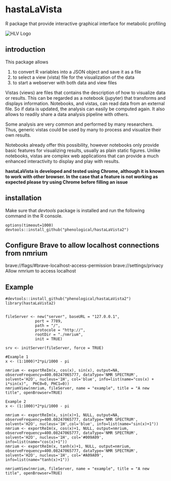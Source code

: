 # hastaLaVista
R package that provide interactive graphical interface for metabolic profiling

![HLV Logo](/inst/visu/bin/logo/hlvLogo.png)

## introduction

This package allows 
1. to convert R variables into a JSON object and save it as a file 
1. to select a view (vista) file for the visualization of the data
1. to start a webserver with both data and view files

Vistas (views) are files that contains the description of how to visualize data or results. This can be regarded as a notebook (jupyter) that transforms and displays information. Notebooks, and vistas, can read data from an external file. So if data is updated, the analysis can easily be computed again. It also allows to readily share a data analysis pipeline with others. 

Some analysis are very common and performed by many researchers. Thus, generic vistas could be used by many to process and visualize their own results.

Notebooks already offer this possibility, however notebooks only provide basic features for visualizing results, usually as plain static figures. Unlike notebooks, vistas are complex web applications that can provide a much enhanced interactivity to display and play with results.

**hastaLaVista is developed and tested using Chrome, although it is known to work with other browser. In the case that a feature is not working as expected please try using Chrome before filling an issue**

## installation

Make sure that *devtools* package is installed and run the following command in the R console. 

    options(timeout=1000)
    devtools::install_github("phenological/hastaLaVista2")
    
## Configure Brave to allow localhost connections from nmrium

brave://flags/#brave-localhost-access-permission
brave://settings/privacy
Allow nmrium to access localhost


## Example

```{R}
#devtools::install_github("phenological/hastaLaVista2")
library(hastaLaVista2)


fileServer <- new("server", baseURL = "127.0.0.1",
             port = 7789,
             path = "/",
             protocole = "http://",
             rootDir = "./nmrium",
             init = TRUE)

srv <- initServer(fileServer, force = TRUE)

#Example 1
x <- (1:1000)*2*pi/1000 - pi

nmrium <- exportReIm(x, cos(x), sin(x), output=NA, observeFrequency=400.08247065777, dataType='NMR SPECTRUM', solvent='H2O', nucleus='1H', col='blue', info=list(name="cos(x) + i*sin(x)",  PHC0=0, PHC1=0))
nmriumView(nmrium, fileServer, name = "example", title = "A new title", openBrowser=TRUE)

Example 2
x <- (1:1000)*2*pi/1000 - pi

nmrium <- exportReIm(x, sin(x)+1, NULL, output=NA, observeFrequency=400.08247065777, dataType='NMR SPECTRUM', solvent='H2O', nucleus='1H',col='blue', info=list(name="sin(x)+1"))
nmrium <- exportReIm(x, cos(x)+1, NULL, output=nmrium, observeFrequency=400.08247065777, dataType='NMR SPECTRUM', solvent='H2O', nucleus='1H', col='#009A09', info=list(name="cos(x)+1"))
nmrium <- exportReIm(x, tanh(x)+1, NULL, output=nmrium, observeFrequency=400.08247065777, dataType='NMR SPECTRUM', solvent='H2O', nucleus='1H', col='#A09A09', info=list(name="tanh(x)+1"))

nmriumView(nmrium, fileServer, name = "example", title = "A new title", openBrowser=TRUE)
```
